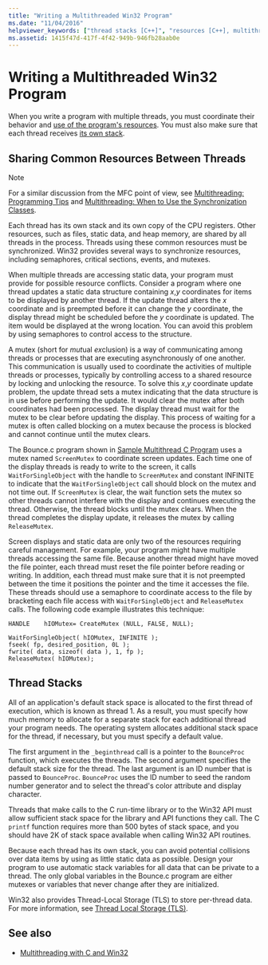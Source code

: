 ```yaml
---
title: "Writing a Multithreaded Win32 Program"
ms.date: "11/04/2016"
helpviewer_keywords: ["thread stacks [C++]", "resources [C++], multithreading", "stacks [C++]", "shared resources [C++]", "threading [C++], sharing common resources", "multithreading [C++], thread stacks", "multithreading [C++], sharing common resources", "mutual exclusion [C++]", "communications [C++], between threads", "mutex [C++]", "threading [C++], thread stacks"]
ms.assetid: 1415f47d-417f-4f42-949b-946fb28aab0e
---
```

# Writing a Multithreaded Win32 Program

When you write a program with multiple threads, you must coordinate their behavior and [use of the program's resources](#_core_sharing_common_resources_between_threads). You must also make sure that each thread receives [its own stack](#_core_thread_stacks).

##  <a name="_core_sharing_common_resources_between_threads"></a> Sharing Common Resources Between Threads

> [!NOTE]
>  For a similar discussion from the MFC point of view, see [Multithreading: Programming Tips](multithreading-programming-tips.md) and [Multithreading: When to Use the Synchronization Classes](multithreading-when-to-use-the-synchronization-classes.md).

Each thread has its own stack and its own copy of the CPU registers. Other resources, such as files, static data, and heap memory, are shared by all threads in the process. Threads using these common resources must be synchronized. Win32 provides several ways to synchronize resources, including semaphores, critical sections, events, and mutexes.

When multiple threads are accessing static data, your program must provide for possible resource conflicts. Consider a program where one thread updates a static data structure containing *x*,*y* coordinates for items to be displayed by another thread. If the update thread alters the *x* coordinate and is preempted before it can change the *y* coordinate, the display thread might be scheduled before the *y* coordinate is updated. The item would be displayed at the wrong location. You can avoid this problem by using semaphores to control access to the structure.

A mutex (short for *mut*ual *ex*clusion) is a way of communicating among threads or processes that are executing asynchronously of one another. This communication is usually used to coordinate the activities of multiple threads or processes, typically by controlling access to a shared resource by locking and unlocking the resource. To solve this *x*,*y* coordinate update problem, the update thread sets a mutex indicating that the data structure is in use before performing the update. It would clear the mutex after both coordinates had been processed. The display thread must wait for the mutex to be clear before updating the display. This process of waiting for a mutex is often called blocking on a mutex because the process is blocked and cannot continue until the mutex clears.

The Bounce.c program shown in [Sample Multithread C Program](sample-multithread-c-program.md) uses a mutex named `ScreenMutex` to coordinate screen updates. Each time one of the display threads is ready to write to the screen, it calls `WaitForSingleObject` with the handle to `ScreenMutex` and constant INFINITE to indicate that the `WaitForSingleObject` call should block on the mutex and not time out. If `ScreenMutex` is clear, the wait function sets the mutex so other threads cannot interfere with the display and continues executing the thread. Otherwise, the thread blocks until the mutex clears. When the thread completes the display update, it releases the mutex by calling `ReleaseMutex`.

Screen displays and static data are only two of the resources requiring careful management. For example, your program might have multiple threads accessing the same file. Because another thread might have moved the file pointer, each thread must reset the file pointer before reading or writing. In addition, each thread must make sure that it is not preempted between the time it positions the pointer and the time it accesses the file. These threads should use a semaphore to coordinate access to the file by bracketing each file access with `WaitForSingleObject` and `ReleaseMutex` calls. The following code example illustrates this technique:

```
HANDLE    hIOMutex= CreateMutex (NULL, FALSE, NULL);

WaitForSingleObject( hIOMutex, INFINITE );
fseek( fp, desired_position, 0L );
fwrite( data, sizeof( data ), 1, fp );
ReleaseMutex( hIOMutex);
```

##  <a name="_core_thread_stacks"></a> Thread Stacks

All of an application's default stack space is allocated to the first thread of execution, which is known as thread 1. As a result, you must specify how much memory to allocate for a separate stack for each additional thread your program needs. The operating system allocates additional stack space for the thread, if necessary, but you must specify a default value.

The first argument in the `_beginthread` call is a pointer to the `BounceProc` function, which executes the threads. The second argument specifies the default stack size for the thread. The last argument is an ID number that is passed to `BounceProc`. `BounceProc` uses the ID number to seed the random number generator and to select the thread's color attribute and display character.

Threads that make calls to the C run-time library or to the Win32 API must allow sufficient stack space for the library and API functions they call. The C `printf` function requires more than 500 bytes of stack space, and you should have 2K of stack space available when calling Win32 API routines.

Because each thread has its own stack, you can avoid potential collisions over data items by using as little static data as possible. Design your program to use automatic stack variables for all data that can be private to a thread. The only global variables in the Bounce.c program are either mutexes or variables that never change after they are initialized.

Win32 also provides Thread-Local Storage (TLS) to store per-thread data. For more information, see [Thread Local Storage (TLS)](thread-local-storage-tls.md).

## See also

- [Multithreading with C and Win32](multithreading-with-c-and-win32.md)
